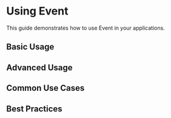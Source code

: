 # Using Event

This guide demonstrates how to use Event in your applications.

## Basic Usage

## Advanced Usage

## Common Use Cases

## Best Practices

